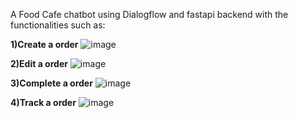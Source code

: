 A Food Cafe chatbot using Dialogflow and fastapi backend with the functionalities such as:

<b>1)Create a order</b>
![image](https://github.com/userDoffy/Doffy-Food-Cafe-Chatbot-Dialogflow/assets/122683480/362fff39-d904-46a4-8cc0-75abe6961c8f)

<b>2)Edit a order</b>
![image](https://github.com/userDoffy/Doffy-Food-Cafe-Chatbot-Dialogflow/assets/122683480/74dcb619-e1a2-4f07-a094-9ceb06c3f5a6)

<b>3)Complete a order</b>
![image](https://github.com/userDoffy/Doffy-Food-Cafe-Chatbot-Dialogflow/assets/122683480/68bde4e6-f393-43d9-95b9-65968be6cad1)

<b>4)Track a order</b>
![image](https://github.com/userDoffy/Doffy-Food-Cafe-Chatbot-Dialogflow/assets/122683480/34afc19f-00e8-494e-a837-11ec45ce7506)

